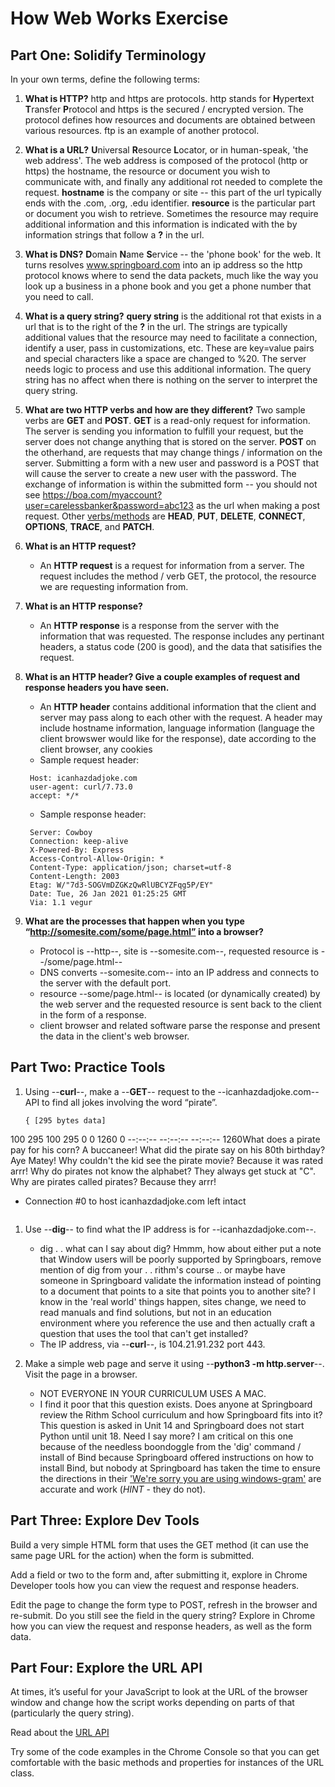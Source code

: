 # How Web Works Exercise
## Part One: Solidify Terminology

In your own terms, define the following terms:
1. **What is HTTP?** http and https are protocols. http stands for **H**yper**t**ext **T**ransfer **P**rotocol and https is the secured / encrypted version. The protocol defines how resources and documents are obtained between various resources. ftp is an example of another protocol.
1. **What is a URL?** **U**niversal **R**esource **L**ocator, or in human-speak, 'the web address'. The web address is composed of the protocol (http or https) the hostname, the resource or document you wish to communicate with, and finally any additional rot needed to complete the request. **hostname** is the company or site -- this part of the url typically ends with the .com, .org, .edu identifier. **resource** is the particular part or document you wish to retrieve. Sometimes the resource may require additional information and this information is indicated with the by information strings that follow a **?** in the url. 
1. **What is DNS?** **D**omain **N**ame **S**ervice -- the 'phone book' for the web. It turns resolves www.springboard.com into an ip address so the http protocol knows where to send the data packets, much like the way you look up a business in a phone book and you get a phone number that you need to call.
1. **What is a query string?** **query string** is the additional rot that exists in a url that is to the right of the **?** in the url. The strings are typically additional values that the resource may need to facilitate a connection, identify a user, pass in customizations, etc. These are key=value pairs and special characters like a space are changed to %20. The server needs logic to process and use this additional information. The query string has no affect when there is nothing on the server to interpret the query string.
1. **What are two HTTP verbs and how are they different?** Two sample verbs are **GET** and **POST**. **GET** is a read-only request for information. The server is sending you information to fulfill your request, but the server does not change anything that is stored on the server. **POST** on the otherhand, are requests that may change things / information on the server. Submitting a form with a new user and password is a POST that will cause the server to create a new user with the password. The exchange of information is within the submitted form -- you should not see 
https://boa.com/myaccount?user=carelessbanker&password=abc123 
as the url when making a post request. Other [verbs/methods](https://developer.mozilla.org/en-US/docs/Web/HTTP/Methods) are **HEAD**, **PUT**, **DELETE**, **CONNECT**, **OPTIONS**, **TRACE**, and **PATCH**.
1. **What is an HTTP request?**
   * An **HTTP request** is a request for information from a server. The request includes the method / verb GET, the protocol, the resource we are requesting information from. 
1. **What is an HTTP response?**
   * An **HTTP response** is a response from the server with the information that was requested. The response includes any pertinant headers, a status code (200 is good), and the data that satisifies the request.
1. **What is an HTTP header? Give a couple examples of request and response headers you have seen.**
   * An **HTTP header** contains additional information that the client and server may pass along to each other with the request. A header may include hostname information, language information (language the client browswer would like for the response), date according to the client browser, any cookies
   * Sample request header:
   ```
    Host: icanhazdadjoke.com
    user-agent: curl/7.73.0
    accept: */*

   ```

   * Sample response header:
   ```
    Server: Cowboy
    Connection: keep-alive
    X-Powered-By: Express
    Access-Control-Allow-Origin: *
    Content-Type: application/json; charset=utf-8
    Content-Length: 2003
    Etag: W/"7d3-SOGVmDZGKzQwRlUBCYZFqg5P/EY"
    Date: Tue, 26 Jan 2021 01:25:25 GMT
    Via: 1.1 vegur
   ```

1. **What are the processes that happen when you type “http://somesite.com/some/page.html” into a browser?**
   * Protocol is --http--, site is --somesite.com--, requested resource is --/some/page.html--
   * DNS converts --somesite.com-- into an IP address and connects to the server with the default port.
   * resource --some/page.html-- is located (or dynamically created) by the web server and the requested resource is sent back to the client in the form of a response.
   * client browser and related software parse the response and present the data in the client's web browser.


## Part Two: Practice Tools

1. Using --**curl**--, make a --**GET**-- request to the --icanhazdadjoke.com-- API to find all jokes involving the word “pirate”.
   ```
   { [295 bytes data]
100   295  100   295    0     0   1260      0 --:--:-- --:--:-- --:--:--  1260What does a pirate pay for his corn? A buccaneer!
What did the pirate say on his 80th birthday? Aye Matey!
Why couldn't the kid see the pirate movie? Because it was rated arrr!
Why do pirates not know the alphabet? They always get stuck at "C".
Why are pirates called pirates? Because they arrr!
* Connection #0 to host icanhazdadjoke.com left intact
   ``` 

1. Use --**dig**-- to find what the IP address is for --icanhazdadjoke.com--. 
   * dig . . what can I say about dig? Hmmm, how about either put a note that Window users will be poorly supported by Springboars, remove mention of dig from your . . rithm's course .. or maybe have someone in Springboard validate the information instead of pointing to a document that points to a site that points you to another site? I know in the 'real world' things happen, sites change, we need to read manuals and find solutions, but not in an education environment where you reference the use and then actually craft a question that uses the tool that can't get installed?  
   * The IP address, via --**curl**--, is 104.21.91.232 port 443. 

1. Make a simple web page and serve it using --**python3 -m http.server**--. Visit the page in a browser. 
   * NOT EVERYONE IN YOUR CURRICULUM USES A MAC.
   * I find it poor that this question exists. Does anyone at Springboard review the Rithm School curriculum and how Springboard fits into it? This question is asked in Unit 14 and Springboard does not start Python until unit 18. Need I say more? I am critical on this one because of the needless boondoggle from the 'dig' command / install of Bind because Springboard offered instructions on how to install Bind, but nobody at Springboard has taken the time to ensure the directions in their ['We're sorry you are using windows-gram'](https://ddf46429.springboard.com/uploads/resources/1601665902_Git_Bash_Documentation.pdf) are accurate and work (_HINT_ - they do not).   


## Part Three: Explore Dev Tools

Build a very simple HTML form that uses the GET method (it can use the same page URL for the action) when the form is submitted.

Add a field or two to the form and, after submitting it, explore in Chrome Developer tools how you can view the request and response headers.

Edit the page to change the form type to POST, refresh in the browser and re-submit. Do you still see the field in the query string? Explore in Chrome how you can view the request and response headers, as well as the form data.


## Part Four: Explore the URL API

At times, it’s useful for your JavaScript to look at the URL of the browser window and change how the script works depending on parts of that (particularly the query string).

Read about the [URL API](https://developer.mozilla.org/en-US/docs/Web/API/URL)

Try some of the code examples in the Chrome Console so that you can get comfortable with the basic methods and properties for instances of the URL class.
